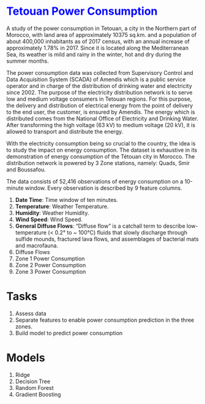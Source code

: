 # <span style = 'color:blue'>Tetouan Power Consumption</span>                                                                                                  
A study of the power consumption in Tetouan, a city in the Northern part of Morocco, with land area of 
approximately 10375 sq.km. and a population of about 400,000 inhabitants as of 2017 census, with an annual
increase of approximately 1.78% in 2017. Since it is located along the Mediterranean Sea, its weather is
mild and rainy in the winter, hot and dry during the summer months.

The power consumption data was collected from Supervisory Control and Data Acquisition System (SCADA) of
Amendis which is a public service operator and in charge of the distribution of drinking water and
electricity since 2002. The purpose of the electricity distribution network is to serve low and medium
voltage consumers in Tetouan regions. For this purpose, the delivery and distribution of electrical energy
from the point of delivery to the end user, the customer, is ensured by Amendis. The energy which is
distributed comes from the National Office of Electricity and Drinking Water. After transforming the high
voltage (63 kV) to medium voltage (20 kV), it is allowed to transport and distribute the energy.

With the electricity consumption being so crucial to the country, the idea is to study the impact on energy
consumption. The dataset is exhaustive in its demonstration of energy consumption of the Tétouan city in
Morocco. The distribution network is powered by 3 Zone stations, namely: Quads, Smir and Boussafou.

The data consists of 52,416 observations of energy consumption on a 10-minute window. Every observation is
described by 9 feature columns.

1. **Date Time**: Time window of ten minutes.
2. **Temperature**: Weather Temperature.
3. **Humidity**: Weather Humidity.
4. **Wind Speed**: Wind Speed.
5. **General Diffuse Flows**: “Diffuse flow” is a catchall term to describe low-temperature (< 0.2° to ~ 100°C)
fluids that slowly discharge through sulfide mounds, fractured lava flows, and assemblages of bacterial mats
and macrofauna.
6. Diffuse Flows
7. Zone 1 Power Consumption
8. Zone 2 Power Consumption
9. Zone 3 Power Consumption

# Tasks
1. Assess data
2. Separate features to enable power consumption prediction in the three zones.
3. Build model to predict power consumption

# Models
1. Ridge
2. Decision Tree
3. Random Forest
4. Gradient Boosting